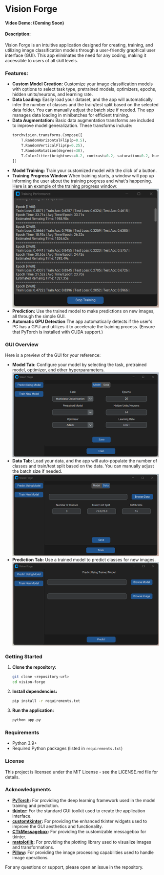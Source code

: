 # Vision Forge

#### Video Demo: (Coming Soon)

#### Description:
Vision Forge is an intuitive application designed for creating, training, and utilizing image classification models through a user-friendly graphical user interface (GUI). This app eliminates the need for any coding, making it accessible to users of all skill levels.

### Features:
- **Custom Model Creation:** Customize your image classification models with options to select task type, pretrained models, optimizers, epochs, hidden units/neurons, and learning rate.
- **Data Loading:** Easily load your dataset, and the app will automatically infer the number of classes and the train/test split based on the selected data folder. You can manually adjust the batch size if needed. The app manages data loading in minibatches for efficient training.
- **Data Augmentation:** Basic data augmentation transforms are included to improve model generalization. These transforms include:
  ```python
  torchvision.transforms.Compose([
      T.RandomHorizontalFlip(p=0.5),
      T.RandomVerticalFlip(p=0.25),
      T.RandomRotation(degrees=30),
      T.ColorJitter(brightness=0.2, contrast=0.2, saturation=0.2, hue=0.1)
  ])
  ```
- **Model Training:** Train your customized model with the click of a button.
- **Training Progress Window** When training starts, a window will pop up informing the user about the training progress and what's happening. Here is an example of the training progress window:
![Training Progress Window](readme_files/training_progress_window.png)
- **Prediction:** Use the trained model to make predictions on new images, all through the simple GUI.
- **Automatic GPU Detection** The app automatically detects if the user's PC has a GPU and utilizes it to accelerate the training process. (Ensure that PyTorch is installed with CUDA support.)

### GUI Overview
Here is a preview of the GUI for your reference:

- **Model Tab:** Configure your model by selecting the task, pretrained model, optimizer, and other hyperparameters.
![Vision Forge GUI](readme_files/train_new_model_model_tab.png)
- **Data Tab:** Load your data, and the app will auto-populate the number of classes and train/test split based on the data. You can manually adjust the batch size if needed.
![Vision Forge GUI](readme_files/train_new_model_data_tab.png)
- **Prediction Tab:** Use a trained model to predict classes for new images.
![Vision Forge GUI](readme_files/predict_tab.png)

### Getting Started
1. **Clone the repository:**
    ```bash
    git clone <repository-url>
    cd vision-forge
    ```

2. **Install dependencies:**
    ```bash
    pip install -r requirements.txt
    ```

3. **Run the application:**
    ```bash
    python app.py
    ```

### Requirements
- Python 3.9+
- Required Python packages (listed in `requirements.txt`)

### License
This project is licensed under the MIT License - see the LICENSE.md file for details.

### Acknowledgments
- **[PyTorch](https://pytorch.org/):** For providing the deep learning framework used in the model training and prediction.
- **[tkinter](https://docs.python.org/3/library/tkinter.html):** For the standard GUI toolkit used to create the application interface.
- **[customtkinter](https://github.com/TomSchimansky/CustomTkinter):** For providing the enhanced tkinter widgets used to improve the GUI aesthetics and functionality.
- **[CTkMessagebox](https://github.com/Akascape/CTkMessagebox):** For providing the customizable messagebox for tkinter.
- **[matplotlib](https://matplotlib.org/):** For providing the plotting library used to visualize images and transformations.
- **[Pillow](https://python-pillow.org/):** For providing the image processing capabilities used to handle image operations.

For any questions or support, please open an issue in the repository.